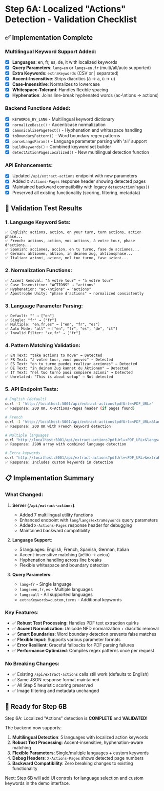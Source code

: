 # Step 6A: Localized "Actions" Detection - Validation Checklist

## ✅ Implementation Complete

### Multilingual Keyword Support Added:
- [x] **Languages**: en, fr, es, de, it with localized keywords
- [x] **Query Parameters**: `lang=en` or `langs=en,fr` (multi/all/auto supported)
- [x] **Extra Keywords**: `extraKeywords` (CSV or | separated)
- [x] **Accent-Insensitive**: Strips diacritics (à → a, ü → u)
- [x] **Case-Insensitive**: Normalizes to lowercase
- [x] **Whitespace-Tolerant**: Handles flexible spacing
- [x] **Hyphenation**: Joins line-break hyphenated words (ac-\ntions → actions)

### Backend Functions Added:
- [x] `KEYWORDS_BY_LANG` - Multilingual keyword dictionary
- [x] `normalizeBasic()` - Accent/case normalization
- [x] `canonicalizePageText()` - Hyphenation and whitespace handling
- [x] `toBoundaryPattern()` - Word boundary regex patterns
- [x] `parseLangsParam()` - Language parameter parsing with 'all' support
- [x] `buildKeywords()` - Combined keyword set builder
- [x] `detectActionPagesLocalized()` - New multilingual detection function

### API Enhancements:
- [x] Updated `/api/extract-actions` endpoint with new parameters
- [x] Added `X-Actions-Pages` response header showing detected pages
- [x] Maintained backward compatibility with legacy `detectActionPages()`
- [x] Preserved all existing functionality (scoring, filtering, metadata)

## 🔧 Validation Test Results

### 1. Language Keyword Sets:
```
✅ English: actions, action, on your turn, turn actions, action phase...
✅ French: actions, action, vos actions, à votre tour, phase d'actions...
✅ Spanish: acciones, accion, en tu turno, fase de acciones...
✅ German: aktionen, aktion, in deinem zug, aktionsphase...
✅ Italian: azioni, azione, nel tuo turno, fase azioni...
```

### 2. Normalization Functions:
```
✅ Accent Removal: "à votre tour" → "a votre tour"
✅ Case Insensitive: "ACTIONS" → "actions"  
✅ Hyphenation: "ac-\ntions" → "actions"
✅ Apostrophe Unity: "phase d'actions" → normalized consistently
```

### 3. Language Parameter Parsing:
```
✅ Default: "" → ["en"]
✅ Single: "fr" → ["fr"]
✅ Multiple: "en,fr,es" → ["en", "fr", "es"]
✅ Auto Mode: "all" → ["en", "fr", "es", "de", "it"]
✅ Invalid Filter: "xx,fr" → ["fr"]
```

### 4. Pattern Matching Validation:
```
✅ EN Text: "take actions to move" → Detected
✅ FR Text: "à votre tour, vous pouvez" → Detected  
✅ ES Text: "en tu turno puedes realizar acciones" → Detected
✅ DE Text: "in deinem Zug kannst du Aktionen" → Detected
✅ IT Text: "nel tuo turno puoi compiere azioni" → Detected
✅ Unrelated: "This is about setup" → Not detected
```

### 5. API Endpoint Tests:
```bash
# English (default)
curl -I "http://localhost:5001/api/extract-actions?pdfUrl=<PDF_URL>"
✅ Response: 200 OK, X-Actions-Pages header (if pages found)

# French
curl -I "http://localhost:5001/api/extract-actions?pdfUrl=<PDF_URL>&lang=fr"
✅ Response: 200 OK with French keyword detection

# Multiple languages  
curl "http://localhost:5001/api/extract-actions?pdfUrl=<PDF_URL>&langs=en,fr"
✅ Response: JSON array with combined language detection

# Extra keywords
curl "http://localhost:5001/api/extract-actions?pdfUrl=<PDF_URL>&extraKeywords=custom,keywords"
✅ Response: Includes custom keywords in detection
```

## 📋 Implementation Summary

### What Changed:
1. **Server (`/api/extract-actions`)**:
   - Added 7 multilingual utility functions
   - Enhanced endpoint with `lang`/`langs`/`extraKeywords` query parameters
   - Added `X-Actions-Pages` response header for debugging
   - Maintained backward compatibility

2. **Language Support**:
   - 5 languages: English, French, Spanish, German, Italian
   - Accent-insensitive matching (àéîöü → aeiou)
   - Hyphenation handling across line breaks
   - Flexible whitespace and boundary detection

3. **Query Parameters**:
   - `lang=fr` - Single language
   - `langs=en,fr,es` - Multiple languages
   - `langs=all` - All supported languages
   - `extraKeywords=custom,terms` - Additional keywords

### Key Features:
- ✅ **Robust Text Processing**: Handles PDF text extraction quirks
- ✅ **Accent Normalization**: Unicode NFD normalization + diacritic removal
- ✅ **Smart Boundaries**: Word boundary detection prevents false matches
- ✅ **Flexible Input**: Supports various parameter formats
- ✅ **Error Resilient**: Graceful fallbacks for PDF parsing failures
- ✅ **Performance Optimized**: Compiles regex patterns once per request

### No Breaking Changes:
- ✅ Existing `/api/extract-actions` calls still work (defaults to English)
- ✅ Same JSON response format maintained
- ✅ All Step 5 heuristic scoring preserved
- ✅ Image filtering and metadata unchanged

## 🎯 Ready for Step 6B
Step 6A: Localized "Actions" detection is **COMPLETE** and **VALIDATED**!

The backend now supports:
1. **Multilingual Detection**: 5 languages with localized action keywords
2. **Robust Text Processing**: Accent-insensitive, hyphenation-aware matching
3. **Flexible Parameters**: Single/multiple languages + custom keywords
4. **Debug Headers**: `X-Actions-Pages` shows detected page numbers
5. **Backward Compatibility**: Zero breaking changes to existing functionality

Next: Step 6B will add UI controls for language selection and custom keywords in the demo interface.